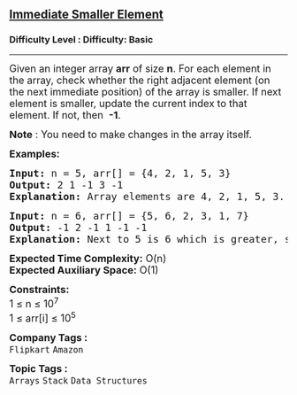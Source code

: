 <h2><a href="https://www.geeksforgeeks.org/problems/immediate-smaller-element1142/1?page=1&company=Amazon&difficulty=Basic&sortBy=submissions">Immediate Smaller Element</a></h2><h3>Difficulty Level : Difficulty: Basic</h3><hr><div class="problems_problem_content__Xm_eO"><p><span style="font-size: 18px;">Given an integer array <strong>arr</strong> of size <strong>n</strong>. For each element in the array, check whether the right adjacent element (on the&nbsp;next&nbsp;immediate position) of the array is smaller. If next element is smaller, update the current index to that element.&nbsp;If not, then&nbsp;&nbsp;<strong>-1</strong>.</span></p>
<p><span style="font-size: 18px;"><strong>Note</strong> : You need to make changes in the array itself.</span></p>
<p><span style="font-size: 18px;"><strong>Examples:</strong></span></p>
<pre><span style="font-size: 18px;"><strong>Input: </strong>n = 5, arr[] = {4, 2, 1, 5, 3}
<strong>Output: </strong>2 1 -1 3 -1
<strong>Explanation:</strong> Array elements are 4, 2, 1, 5, 3. Next to 4 is 2 which is smaller, so we print 2. Next of 2 is 1 which is smaller,so we print 1. Next of 1 is 5 which is greater, so we print -1. Next of 5 is 3 which is smaller, so we print 3.&nbsp; Note that for last element, output is always  going to be -1 because there is no element on right.</span></pre>
<pre><span style="font-size: 18px;"><strong>Input: </strong>n = 6, arr[] = {5, 6, 2, 3, 1, 7}
<strong>Output: </strong>-1 2 -1 1 -1 -1
<strong>Explanation: </strong>Next to 5 is 6 which is greater, so we print -1. Next of 6 is 2 which is smaller, so we print 2. Next of 2 is 3 which is greater, so we print -1. Next of 3 is 1 which is smaller, so we print 1. Next of 1 is 7 which is greater, so we print -1. Note that for last element, output is always going to be -1 because there is no element on right.</span></pre>
<p><span style="font-size: 18px;"><strong>Expected Time Complexity:</strong> O(n)<br><strong>Expected Auxiliary Space:</strong>&nbsp;O(1)</span></p>
<p><span style="font-size: 18px;"><strong>Constraints:</strong><br>1 ≤ n ≤ 10<sup>7</sup><br>1 ≤ arr[i] ≤ 10<sup>5</sup></span></p></div><p><span style=font-size:18px><strong>Company Tags : </strong><br><code>Flipkart</code>&nbsp;<code>Amazon</code>&nbsp;<br><p><span style=font-size:18px><strong>Topic Tags : </strong><br><code>Arrays</code>&nbsp;<code>Stack</code>&nbsp;<code>Data Structures</code>&nbsp;